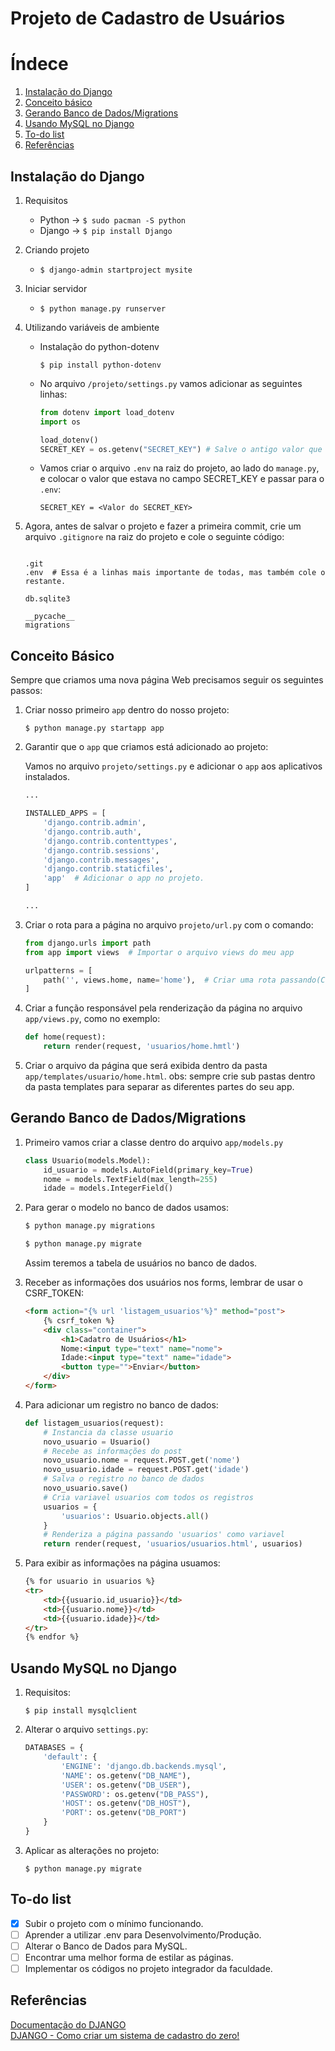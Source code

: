 # Projeto de Cadastro de Usuários



# Índece

1. [Instalação do Django](#instalacao)
2. [Conceito básico](#basico)
3. [Gerando Banco de Dados/Migrations](#bancodados)
4. [Usando MySQL no Django](#mysql)
4. [To-do list](#todo)
5. [Referências](#referencias)

<div id="instalacao"/>

## Instalação do Django

1. Requisitos

    - Python -> `$ sudo pacman -S python`
    - Django -> `$ pip install Django`

2. Criando projeto

    - `$ django-admin startproject mysite`

3. Iniciar servidor

    - `$ python manage.py runserver`

4. Utilizando variáveis de ambiente

    - Instalação do python-dotenv
        
        `$ pip install python-dotenv`

    - No arquivo `/projeto/settings.py` vamos adicionar as seguintes linhas:

        ```python
        from dotenv import load_dotenv
        import os

        load_dotenv()
        SECRET_KEY = os.getenv("SECRET_KEY") # Salve o antigo valor que estava nesse campo.
        ```

    - Vamos criar o arquivo `.env` na raiz do projeto, ao lado do `manage.py`, e colocar o valor que estava no campo SECRET_KEY e passar para o `.env`:

        ```
        SECRET_KEY = <Valor do SECRET_KEY>
        ```

5. Agora, antes de salvar o projeto e fazer a primeira commit, crie um arquivo `.gitignore` na raiz do projeto e cole o seguinte código:

    ```.gitignore
    
    .git
    .env  # Essa é a linhas mais importante de todas, mas também cole o restante.

    db.sqlite3

    __pycache__
    migrations

    ```

<div id="basico" />

## Conceito Básico

Sempre que criamos uma nova página Web precisamos seguir os seguintes passos:

1. Criar nosso primeiro `app` dentro do nosso projeto:

    `$ python manage.py startapp app`

2. Garantir que o `app` que criamos está adicionado ao projeto:

    Vamos no arquivo `projeto/settings.py` e adicionar o `app` aos aplicativos instalados.
    ```python
    ...

    INSTALLED_APPS = [
        'django.contrib.admin',
        'django.contrib.auth',
        'django.contrib.contenttypes',
        'django.contrib.sessions',
        'django.contrib.messages',
        'django.contrib.staticfiles',
        'app'  # Adicionar o app no projeto.
    ]

    ...
    ```

3. Criar o rota para a página no arquivo `projeto/url.py` com o comando:
    ```python
    from django.urls import path
    from app import views  # Importar o arquivo views do meu app

    urlpatterns = [
        path('', views.home, name='home'),  # Criar uma rota passando(Caminho, Função, Nome do caminho)
    ]
    ```

4. Criar a função responsável pela renderização da página no arquivo `app/views.py`, como no exemplo:
    ```python
    def home(request):
        return render(request, 'usuarios/home.hmtl')
    ```

5. Criar o arquivo da página que será exibida dentro da pasta `app/templates/usuario/home.html`. obs: sempre crie sub pastas dentro da pasta templates para separar as diferentes partes do seu app.

<div id="bancodados"/>

## Gerando Banco de Dados/Migrations

1. Primeiro vamos criar a classe dentro do arquivo `app/models.py`

    ```python
    class Usuario(models.Model):
        id_usuario = models.AutoField(primary_key=True)
        nome = models.TextField(max_length=255)
        idade = models.IntegerField()
    ```

2. Para gerar o modelo no banco de dados usamos:

    ```bash
    $ python manage.py migrations

    $ python manage.py migrate
    ```

    Assim teremos a tabela de usuários no banco de dados.

3. Receber as informações dos usuários nos forms, lembrar de usar o CSRF_TOKEN:

    ```html
    <form action="{% url 'listagem_usuarios'%}" method="post">
        {% csrf_token %}
        <div class="container">
            <h1>Cadatro de Usuários</h1>
            Nome:<input type="text" name="nome">
            Idade:<input type="text" name="idade">
            <button type="">Enviar</button>
        </div>
    </form>
    ```

4. Para adicionar um registro no banco de dados:

    ```python
    def listagem_usuarios(request):
        # Instancia da classe usuario
        novo_usuario = Usuario()
        # Recebe as informações do post
        novo_usuario.nome = request.POST.get('nome')
        novo_usuario.idade = request.POST.get('idade')
        # Salva o registro no banco de dados
        novo_usuario.save()
        # Cria variavel usuarios com todos os registros
        usuarios = {
            'usuarios': Usuario.objects.all()
        }
        # Renderiza a página passando 'usuarios' como variavel
        return render(request, 'usuarios/usuarios.html', usuarios)
    ```

5. Para exibir as informações na página usuamos:

    ```html
    {% for usuario in usuarios %}
    <tr>
        <td>{{usuario.id_usuario}}</td>
        <td>{{usuario.nome}}</td>
        <td>{{usuario.idade}}</td>
    </tr>
    {% endfor %}
    ```

<div id="mysql">

## Usando MySQL no Django

1. Requisitos:

    `$ pip install mysqlclient`

2. Alterar o arquivo `settings.py`:

    ```python
    DATABASES = {
        'default': {
            'ENGINE': 'django.db.backends.mysql',
            'NAME': os.getenv("DB_NAME"),
            'USER': os.getenv("DB_USER"),
            'PASSWORD': os.getenv("DB_PASS"),
            'HOST': os.getenv("DB_HOST"),
            'PORT': os.getenv("DB_PORT")
        }
    }
    ```

3. Aplicar as alterações no projeto: 

    `$ python manage.py migrate`


<div id="todo" />

## To-do list

- [x] Subir o projeto com o mínimo funcionando.
- [ ] Aprender a utilizar .env para Desenvolvimento/Produção.
- [ ] Alterar o Banco de Dados para MySQL.
- [ ] Encontrar uma melhor forma de estilar as páginas.
- [ ] Implementar os códigos no projeto integrador da faculdade. 

<div id="referencias"/>

## Referências

[Documentação do DJANGO](https://docs.djangoproject.com/pt-br/5.0/)<br>
[DJANGO - Como criar um sistema de cadastro do zero!](https://youtu.be/-m5ywU8SW9E?si=oQPDXJPUFNoZpR6U)
